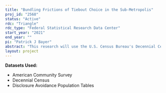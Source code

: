 ```yaml
---
title: "Bundling Frictions of Tiebout Choice in the Sub-Metropolis"
proj_id: "2568"
status: "Active"
rdc: "Triangle"
rdc_type: "Federal Statistical Research Data Center"
start_year: "2021"
end_year: ""
pi: "Patrick J Bayer"
abstract: "This research will use the U.S. Census Bureau's Decennial Census and American Community Survey (ACS) data to examine residential location decisions and the extent to which choice set constraints driven by market size affect the ability of households to choose their preferred bundle of household and neighborhood characteristics when choosing where to live. The analysis will be conducted by jointly estimating a structural model of residential choice decisions across several housing markets of varying sizes, yielding households' preferences for particular residential characteristics (e.g., characteristics of the house, neighborhood, and local public goods) that comprise the residential bundle.  Restricting analysis to markets for which residential preferences are similar conditional on household type, the analysis then characterizes the welfare costs of choice set constraints by calculating households' implied willingness-to-pay (WTP) for the predicted residential choices that could instead be obtained in a market of a different size. Additional counterfactual simulations will consider how the consumption of particular amenities would change in a market if bundling frictions are relaxed by de-linking the consumption of some amenities from the choice of residence."
layout: project
---
```


**Datasets Used:**

  - American Community Survey 
  - Decennial Census 
  - Disclosure Avoidance Population Tables 

